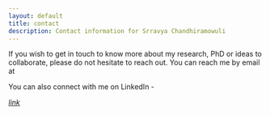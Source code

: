 ```yaml
---
layout: default
title: contact
description: Contact information for Srravya Chandhiramowuli
---
```


<p>If you wish to get in touch to know more about my research, PhD or ideas to collaborate, please do not hesitate to reach out. You can reach me by email at <address><script language="JavaScript">user = 'srravya.c';site = 'ed.ac.uk';document.write('<a href=\"mailto:' + user + '@' + site + '\">');document.write(user + '@' + site + '</a>');</script></address> </p>

<p>You can also connect with me on LinkedIn - <address><a href="https://www.linkedin.com/in/srravya/">link</a></address></p>
